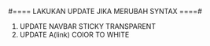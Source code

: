 #==== LAKUKAN UPDATE JIKA MERUBAH SYNTAX ====#

1. UPDATE NAVBAR STICKY TRANSPARENT
2. UPDATE A(link) COlOR TO WHITE
